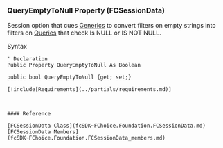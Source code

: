 ﻿### QueryEmptyToNull Property (FCSessionData)

Session option that cues [Generics](fcSDK~FChoice.Foundation.FCGeneric.md) to convert filters on empty strings into filters on [Queries](fcSDK~FChoice.Foundation.FCGeneric~Query.md) that check Is NULL or IS NOT NULL.

Syntax

```vbnet
' Declaration
Public Property QueryEmptyToNull As Boolean

public bool QueryEmptyToNull {get; set;}

[!include[Requirements](../partials/requirements.md)]



#### Reference

[FCSessionData Class](fcSDK~FChoice.Foundation.FCSessionData.md)  
[FCSessionData Members](fcSDK~FChoice.Foundation.FCSessionData_members.md)